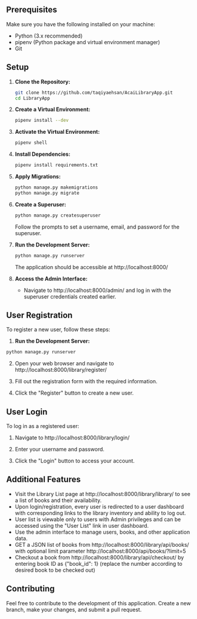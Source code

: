 ## Prerequisites

Make sure you have the following installed on your machine:

- Python (3.x recommended)
- pipenv (Python package and virtual environment manager)
- Git

## Setup

1. **Clone the Repository:**

   ```bash
   git clone https://github.com/taqiyaehsan/AcaiLibraryApp.git
   cd LibraryApp
   ```
2. **Create a Virtual Environment:**

   ```bash 
   pipenv install --dev
   ```

3. **Activate the Virtual Environment:**

     ```bash
     pipenv shell
     ```

4. **Install Dependencies:**

   ```bash
   pipenv install requirements.txt
   ```

5. **Apply Migrations:**

   ```bash
   python manage.py makemigrations
   python manage.py migrate
   ```

6. **Create a Superuser:**

   ```bash
   python manage.py createsuperuser
   ```

   Follow the prompts to set a username, email, and password for the superuser.

7. **Run the Development Server:**

   ```bash
   python manage.py runserver
   ```

   The application should be accessible at http://localhost:8000/

8. **Access the Admin Interface:**

   - Navigate to http://localhost:8000/admin/ and log in with the superuser credentials created earlier.


## User Registration

To register a new user, follow these steps:

1. **Run the Development Server:**

``` bash
python manage.py runserver
```

2. Open your web browser and navigate to http://localhost:8000/library/register/ 

3. Fill out the registration form with the required information.

4. Click the "Register" button to create a new user.


## User Login

To log in as a registered user:

1. Navigate to http://localhost:8000/library/login/

2. Enter your username and password.

3. Click the "Login" button to access your account.
   

## Additional Features

- Visit the Library List page at http://localhost:8000/library/library/ to see a list of books and their availability.
- Upon login/registration, every user is redirected to a user dashboard with corresponding links to the library inventory and ability to log out.
- User list is viewable only to users with Admin privileges and can be accessed using the "User List" link in user dashboard.
- Use the admin interface to manage users, books, and other application data.
- GET a JSON list of books from http://localhost:8000/library/api/books/ with optional limit parameter http://localhost:8000/api/books/?limit=5 
- Checkout a book from http://localhost:8000/library/api/checkout/ by entering book ID as {"book_id": 1} (replace the number according to desired book to be checked out)

## Contributing

Feel free to contribute to the development of this application. Create a new branch, make your changes, and submit a pull request.
